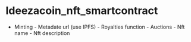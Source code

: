 # Ideezacoin_nft_smartcontract
- Minting  - Metadate url (use IPFS) - Royalties function - Auctions - Nft name - Nft description
